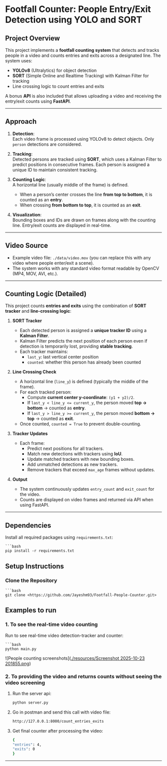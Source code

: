 # Footfall Counter: People Entry/Exit Detection using YOLO and SORT


## Project Overview
This project implements a **footfall counting system** that detects and 
tracks people in a video and counts entries and exits across a designated 
line. The system uses:


- **YOLOv8** (Ultralytics) for object detection  
- **SORT** (Simple Online and Realtime Tracking) with Kalman Filter for tracking  
- Line crossing logic to count entries and exits  


A bonus **API** is also included that allows uploading a video and receiving 
the entry/exit counts using **FastAPI**.

---


## Approach

1. **Detection**:  
   Each video frame is processed using YOLOv8 to detect objects. Only `person`
   detections are considered.  

2. **Tracking**:  
   Detected persons are tracked using **SORT**, which uses a Kalman Filter 
   to predict positions in consecutive frames. Each person is assigned a unique ID to maintain consistent tracking.  

3. **Counting Logic**:  
   A horizontal line (usually middle of the frame) is defined.  
   - When a person’s center crosses the line **from top to bottom**, it is counted as an **entry**.  
   - When crossing **from bottom to top**, it is counted as an **exit**.  

4. **Visualization**:  
   Bounding boxes and IDs are drawn on frames along with the counting line. Entry/exit counts are displayed in real-time.  


---


## Video Source

- Example video file: `./data/video.mov` (you can replace this with any video where people enter/exit a scene).  
- The system works with any standard video format readable by OpenCV (MP4, MOV, AVI, etc.).


---

## Counting Logic (Detailed)

This project counts **entries and exits** using the combination of **SORT tracker** and **line-crossing logic**:

1. **SORT Tracker**  
   - Each detected person is assigned a **unique tracker ID** using a **Kalman Filter**.  
   - Kalman Filter predicts the next position of each person even if detection is temporarily lost, providing **stable tracking**.  
   - Each tracker maintains:
     - `last_y`: last vertical center position  
     - `counted`: whether this person has already been counted  

2. **Line Crossing Check**  
   - A horizontal line (`line_y`) is defined (typically the middle of the frame).  
   - For each tracked person:
     - Compute **current center y-coordinate**: `(y1 + y2)/2`.  
     - If `last_y < line_y <= current_y`, the person moved **top → bottom** → counted as **entry**.  
     - If `last_y > line_y >= current_y`, the person moved **bottom → top** → counted as **exit**.  
   - Once counted, `counted = True` to prevent double-counting.  

3. **Tracker Updates**  
   - Each frame:
     - Predict next positions for all trackers.  
     - Match new detections with trackers using **IoU**.  
     - Update matched trackers with new bounding boxes.  
     - Add unmatched detections as new trackers.  
     - Remove trackers that exceed `max_age` frames without updates.  

4. **Output**  
   - The system continuously updates `entry_count` and `exit_count` for the video.  
   - Counts are displayed on video frames and returned via API when using FastAPI.  


---


## Dependencies

Install all required packages using `requirements.txt`:

    ```bash
    pip install -r requirements.txt

## Setup Instructions

### Clone the Repository
    ```bash
    git clone <https://github.com/Jayeshm93/Footfall-People-Counter.git>


## Examples to run

### 1. To see the real-time video counting 

Run to see real-time video detection-tracker and counter:

    ```bash
    python main.py


![People counting screenshots]([./resources/Screenshot 2025-10-23 201855.png](https://github.com/Jayeshm93/Footfall-People-Counter/blob/7aa4fda33d288baa1ec7acb7f09a58d2743084ad/resources/Screenshot%202025-10-23%20201855.png))



### 2. To providing the video and returns counts without seeing the video screening
1. Run the server api:

    ```bash
    python server.py

2. Go in postman and send this call with video file:
    
    ```bash
    http://127.0.0.1:8000/count_entries_exits

3. Get final counter after processing the video:
    
    ```bash
    {
    "entries": 4,
    "exits": 0
    }


---


